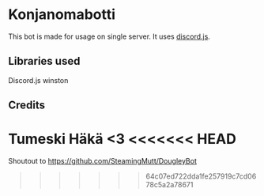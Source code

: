 # Konjanomabotti
This bot is made for usage on single server. It uses <a href="https://github.com/hydrabolt/discord.js/">discord.js</a>.

## Libraries used
Discord.js
winston

## Credits
Tumeski
Häkä <3
<<<<<<< HEAD
=======
Shoutout to https://github.com/SteamingMutt/DougleyBot
>>>>>>> 64c07ed722dda1fe257919c7cd0678c5a2a78671

